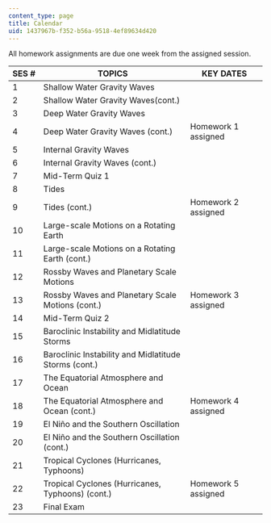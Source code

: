 ```yaml
---
content_type: page
title: Calendar
uid: 1437967b-f352-b56a-9518-4ef89634d420
---
```


All homework assignments are due one week from the assigned session.

| SES # | TOPICS | KEY DATES |
| --- | --- | --- |
| 1 | Shallow Water Gravity Waves | &nbsp; |
| 2 | Shallow Water Gravity Waves(cont.) | &nbsp; |
| 3 | Deep Water Gravity Waves | &nbsp; |
| 4 | Deep Water Gravity Waves (cont.) | Homework 1 assigned |
| 5 | Internal Gravity Waves | &nbsp; |
| 6 | Internal Gravity Waves (cont.) | &nbsp; |
| 7 | Mid-Term Quiz 1 | &nbsp; |
| 8 | Tides | &nbsp; |
| 9 | Tides (cont.) | Homework 2 assigned |
| 10 | Large-scale Motions on a Rotating Earth | &nbsp; |
| 11 | Large-scale Motions on a Rotating Earth (cont.) | &nbsp; |
| 12 | Rossby Waves and Planetary Scale Motions | &nbsp; |
| 13 | Rossby Waves and Planetary Scale Motions (cont.) | Homework 3 assigned |
| 14 | Mid-Term Quiz 2 | &nbsp; |
| 15 | Baroclinic Instability and Midlatitude Storms | &nbsp; |
| 16 | Baroclinic Instability and Midlatitude Storms (cont.) | &nbsp; |
| 17 | The Equatorial Atmosphere and Ocean | &nbsp; |
| 18 | The Equatorial Atmosphere and Ocean (cont.) | Homework 4 assigned |
| 19 | El Niño and the Southern Oscillation | &nbsp; |
| 20 | El Niño and the Southern Oscillation (cont.) | &nbsp; |
| 21 | Tropical Cyclones (Hurricanes, Typhoons) | &nbsp; |
| 22 | Tropical Cyclones (Hurricanes, Typhoons) (cont.) | Homework 5 assigned |
| 23 | Final Exam |